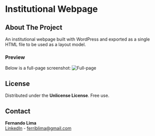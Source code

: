 # Institutional Webpage

## About The Project

An institutional webpage built with WordPress and exported as a single HTML file to be used as a layout model.

### Preview

Below is a full-page screenshot:
![Full-page](aux/Users_fernandolima_Dev_basic_well_done_index.png)

## License

Distributed under the **Unlicense License**. Free use.

## Contact

**Fernando Lima**  
[LinkedIn](https://www.linkedin.com/in/fernandoribeirolima/) - ferriblima@gmail.com  

